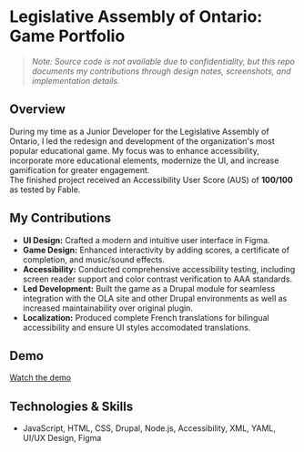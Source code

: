 # Legislative Assembly of Ontario: Game Portfolio

> *Note: Source code is not available due to confidentiality, but this repo documents my contributions through design notes, screenshots, and implementation details.*

## Overview

During my time as a Junior Developer for the Legislative Assembly of Ontario, I led the redesign and development of the organization's most popular educational game. My focus was to enhance accessibility, incorporate more educational elements, modernize the UI, and increase gamification for greater engagement.  
The finished project received an Accessibility User Score (AUS) of **100/100** as tested by Fable.

## My Contributions

- **UI Design:** Crafted a modern and intuitive user interface in Figma.
- **Game Design:** Enhanced interactivity by adding scores, a certificate of completion, and music/sound effects.
- **Accessibility:** Conducted comprehensive accessibility testing, including screen reader support and color contrast verification to AAA standards.
- **Led Development:** Built the game as a Drupal module for seamless integration with the OLA site and other Drupal environments as well as increased maintainability over original plugin.
- **Localization:** Produced complete French translations for bilingual accessibility and ensure UI styles accomodated translations. 

## Demo

[Watch the demo](https://youtu.be/uX_NB_F7ZUc)

## Technologies & Skills

- JavaScript, HTML, CSS, Drupal, Node.js, Accessibility, XML, YAML, UI/UX Design, Figma
